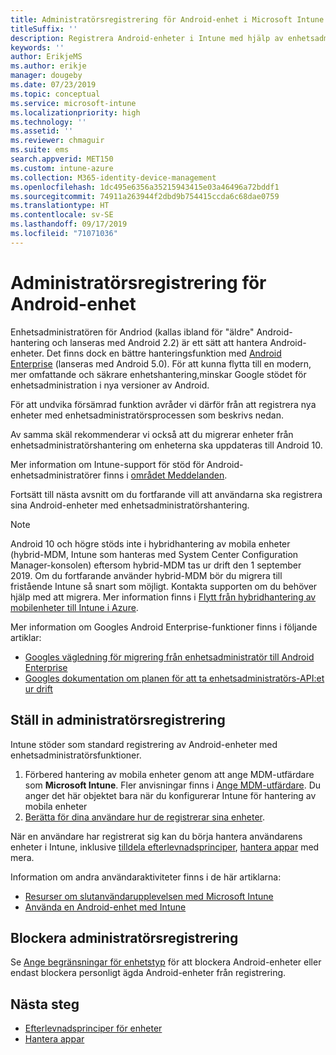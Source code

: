```yaml
---
title: Administratörsregistrering för Android-enhet i Microsoft Intune
titleSuffix: ''
description: Registrera Android-enheter i Intune med hjälp av enhetsadministratörsregistrering.
keywords: ''
author: ErikjeMS
ms.author: erikje
manager: dougeby
ms.date: 07/23/2019
ms.topic: conceptual
ms.service: microsoft-intune
ms.localizationpriority: high
ms.technology: ''
ms.assetid: ''
ms.reviewer: chmaguir
ms.suite: ems
search.appverid: MET150
ms.custom: intune-azure
ms.collection: M365-identity-device-management
ms.openlocfilehash: 1dc495e6356a35215943415e03a46496a72bddf1
ms.sourcegitcommit: 74911a263944f2dbd9b754415ccda6c68dae0759
ms.translationtype: HT
ms.contentlocale: sv-SE
ms.lasthandoff: 09/17/2019
ms.locfileid: "71071036"
---
```

# <a name="android-device-administrator-enrollment"></a>Administratörsregistrering för Android-enhet

Enhetsadministratören för Andriod (kallas ibland för "äldre" Android-hantering och lanseras med Android 2.2) är ett sätt att hantera Android-enheter. Det finns dock en bättre hanteringsfunktion med [Android Enterprise](https://www.android.com/enterprise/management/) (lanseras med Android 5.0). För att kunna flytta till en modern, mer omfattande och säkrare enhetshantering,minskar Google stödet för enhetsadministration i nya versioner av Android.

För att undvika försämrad funktion avråder vi därför från att registrera nya enheter med enhetsadministratörsprocessen som beskrivs nedan.

Av samma skäl rekommenderar vi också att du migrerar enheter från enhetsadministratörshantering om enheterna ska uppdateras till Android 10. 

Mer information om Intune-support för stöd för Android-enhetsadministratörer finns i [området Meddelanden](whats-new.md#decreasing-support-for-android-device-administrator).

Fortsätt till nästa avsnitt om du fortfarande vill att användarna ska registrera sina Android-enheter med enhetsadministratörshantering.  


> [!Note]  
> Android 10 och högre stöds inte i hybridhantering av mobila enheter (hybrid-MDM, Intune som hanteras med System Center Configuration Manager-konsolen) eftersom hybrid-MDM tas ur drift den 1 september 2019. Om du fortfarande använder hybrid-MDM bör du migrera till fristående Intune så snart som möjligt. Kontakta supporten om du behöver hjälp med att migrera. Mer information finns i [Flytt från hybridhantering av mobilenheter till Intune i Azure](https://aka.ms/hybrid_notification).

Mer information om Googles Android Enterprise-funktioner finns i följande artiklar:
- [Googles vägledning för migrering från enhetsadministratör till Android Enterprise](http://static.googleusercontent.com/media/android.com/en/enterprise/static/2016/pdfs/enterprise/Android-Enterprise-Migration-Bluebook_2019.pdf)
- [Googles dokumentation om planen för att ta enhetsadministratörs-API:et ur drift](https://developers.google.com/android/work/device-admin-deprecation)


## <a name="set-up-device-administrator-enrollment"></a>Ställ in administratörsregistrering

Intune stöder som standard registrering av Android-enheter med enhetsadministratörsfunktioner.

1. Förbered hantering av mobila enheter genom att ange MDM-utfärdare som **Microsoft Intune**. Fler anvisningar finns i [Ange MDM-utfärdare](mdm-authority-set.md). Du anger det här objektet bara när du konfigurerar Intune för hantering av mobila enheter
2. [Berätta för dina användare hur de registrerar sina enheter](/intune-user-help/enroll-your-device-in-intune-android).  

När en användare har registrerat sig kan du börja hantera användarens enheter i Intune, inklusive [tilldela efterlevnadsprinciper](compliance-policy-create-android.md), [hantera appar](app-management.md) med mera.

Information om andra användaraktiviteter finns i de här artiklarna:
- [Resurser om slutanvändarupplevelsen med Microsoft Intune](end-user-educate.md)
- [Använda en Android-enhet med Intune](https://docs.microsoft.com/intune-user-help/using-your-android-device-with-intune)


## <a name="block-device-administrator-enrollment"></a>Blockera administratörsregistrering
Se [Ange begränsningar för enhetstyp](enrollment-restrictions-set.md) för att blockera Android-enheter eller endast blockera personligt ägda Android-enheter från registrering.



## <a name="next-steps"></a>Nästa steg
- [Efterlevnadsprinciper för enheter](compliance-policy-create-android.md)
- [Hantera appar](app-management.md)